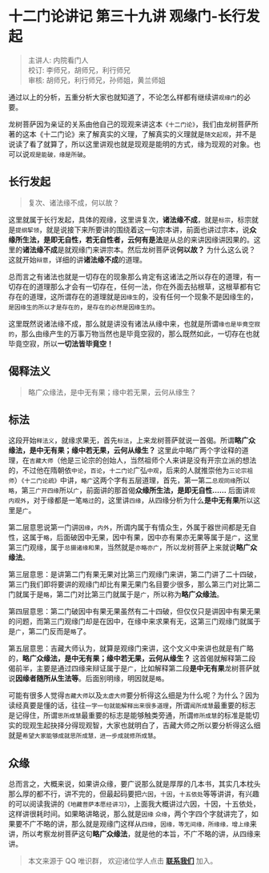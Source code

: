 # 十二门论讲记 第三十九讲 观缘门-长行发起

> 主讲人: 内院看门人 <br />
> 校订: 李师兄，胡师兄，利行师兄 <br />
> 审核: 胡师兄，利行师兄，孙师姐，黄兰师姐 <br />

通过以上的分析，五重分析大家也就知道了，不论怎么样都有继续讲`观缘门`的必要。

龙树菩萨因为亲证的关系由他自己的现观来讲这本`《十二门论》`，我们由龙树菩萨所著的这本《十二门论》来了解真实的义理，了解真实的义理就是`随文起观`，并不是说读了看了就算了，所以这里讲观也就是现观是能明的方式，缘为现观的对象。也可以说`观是能破，缘是所破`。

## 长行发起

> 复次、诸法缘不成，何以故？

这里就属于长行发起，具体的观缘，这里讲复次，**诸法缘不成**，就是`标宗`，标宗就是`提纲挈领`，就是说接下来所要讲的围绕着这一句宗本讲，前面也讲过宗本，说**众缘所生法，是即无自性，若无自性者，云何有是法**是从总的来讲因缘讲因果的。这里的**诸法缘不成**是就观缘门来讲宗本。然后龙树菩萨说**何以故？** 为什么这么说？这就开始`辩意`，详细的讲**诸法缘不成**的道理。

总而言之有诸法也就是一切存在的现象那么肯定有这诸法之所以存在的道理，有一切存在的道理那么才会有一切存在，任何一法，你在外面去拈根草，这根草都有它存在的道理，这所谓存在的道理就是`因缘生`的，没有任何一个现象不是因缘生的，`是因缘生的所以才是存在的`，`是存在的必然是因缘生的`。

这里既然说诸法缘不成，那么就是讲没有诸法从缘中来，也就是所谓`缘也是毕竟空寂的`，那么由缘产生的万事万物当然也是毕竟空寂的，那么既然如此，一切存在也就毕竟空寂，所以**一切法皆毕竟空！**

## 偈释法义

> 略广众缘法，是中无有果；缘中若无果，云何从缘生？

## 标法

这段开始`释法义`，就缘求果无，首先`标法`，上来龙树菩萨就说一首偈。所谓**略广众缘法，是中无有果；缘中若无果，云何从缘生？** 这里此中略广两个字诠释的道理，在`吉藏大师`（他是三论宗的创始人，当然祖师个人来讲是没有开宗立派的想法的，不过他在隋朝依`中论`，`百论`，`十二门论`广弘`中观`，后来的人就推崇他为`三论宗祖师`）`《十二门论疏》`中讲，`略广`这两个字有五层道理，首先，第一第二`总观同缘`所以`略`，第三`广开四缘`所以`广`，前面讲的那首偈**众缘所生法，是即无自性……** 后面讲`观内观外`，对于缘都是一笔`略过`的，这里讲`四缘`，从四缘分析为什么**是中无有果**所以这里是`广`。

第二层意思说第一门讲`因缘`，`内外`，所谓内属于有情众生，外属于器世间都是无自性，这属于`略`，后面破因中无果，因中有果，因中亦有果亦无果等属于是`广`，这里第三门观缘，属于`总摄诸缘和果`，当然就是`亦略亦广`，所以龙树菩萨上来就说**略广众缘法**。

第三层意思：是讲第二门有果无果对比第三门观缘门来讲，第二门讲了二十四破，第三门我们即将要讲的观缘门却比有果无果门名目要少很多，那么第三门对比第二门就属于是`略`，第二门对比第三门就属于是`广`，所以称为**略广众缘法**。

第四层意思：第二门破因中有果无果虽然有二十四破，但仅仅只是讲因中有果无果的问题，而第三门观缘门却是在因中，在缘中来求果有无，这第三门观缘门就属于是`广`，第二门反而是`略`了。

第五层意思：吉藏大师认为，就算是观缘门来讲，这个文义中来讲也就是有广略的，**略广众缘法，是中无有果；缘中若无果，云何从缘生？** 这首偈就解释第二段偈前半，主要是通过四缘来辩证属于是`广`，比如解释第二段**是中无有果**龙树菩萨就说**因缘者随所从生法等**。后面别明缘，明因就是`略`。

可能有很多人觉得`吉藏大师`以及`太虚大师`要分析得这么细是为什么呢？为什么？因为读经真要是懂的话，往往`一字一句就能解释出来很多道理`，所谓`闻所成慧`最重要的标志是记得住，所谓`思所成慧`最重要的标志是能够触类旁通，所谓`修所成慧`的标准是能切实的现观生起抉择分得现观智，大家也就明白了，吉藏大师之所以要分析得这么细就是`希望大家能够成就思所成慧，进一步成就修所成慧`。

## 众缘

总而言之，大概来说，如果讲众缘，要广说那么就是厚厚的几本书，其实几本枕头那么厚的都不行，讲不完的，但最起码要把`六因`，`十因`，`十五依处`等等讲讲，有兴趣的可以阅读我讲的`《地藏菩萨本愿经讲习》`，上面我大概讲过六因，十因，十五依处，这样讲很耗时间。如果略讲略说，那么就是`因缘` `众缘`，两个字四个字就讲完了，如果要不广不略的讲，那么就是观缘门这样从`四缘`，`因缘，等无间缘，所缘缘，增上缘`来讲，所以考察龙树菩萨这句**略广众缘法**，就是他的本旨，不广不略的讲，从四缘来讲。

> 本文来源于 QQ 唯识群， 欢迎诸位学人点击 **[联系我们](https://mp.weixin.qq.com/s/lZCfWjmLjgNR165Tx4_bCQ)** 加入。
